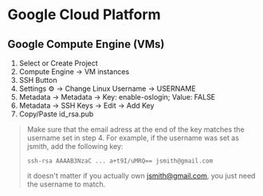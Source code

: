 # Google Cloud Platform

## Google Compute Engine (VMs)

1. Select or Create Project
2. Compute Engine -> VM instances
3. SSH Button
4. Settings ⚙️ -> Change Linux Username -> USERNAME
5. Metadata -> Metadata -> Key: enable-oslogin; Value: FALSE
6. Metadata -> SSH Keys -> Edit -> Add Key
7. Copy/Paste id_rsa.pub

> Make sure that the email adress at the end of the key matches the username set in step 4. For example, if the username was set as jsmith, add the following key:
>
> `ssh-rsa AAAAB3NzaC ... a+t9I/uMRQ== jsmith@gmail.com`
>
> it doesn't matter if you actually own jsmith@gmail.com, you just need the username to match.
